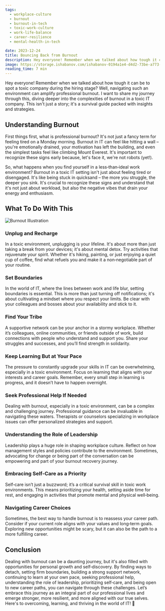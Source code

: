 ```yaml
---
tags:
  - workplace-culture
  - burnout
  - burnout-in-tech
  - toxic-work-culture
  - work-life-balance
  - career-resilience
  - mental-health-in-tech

date: 2023-12-24
title: Bouncing Back from Burnout
description: Hey everyone! Remember when we talked about how tough it can be to spot a toxic company during the hiring stage? Well, navigating such an environment can amplify professional burnout. I want to share my journey through this, diving deeper into the complexities of burnout in a toxic IT company. This isn't just a story; it's a survival guide packed with insights and strategies.
image: https://storage.ishabanov.com/ishabanov-0194a1e4-d4d2-73be-a773-809a8c58a186/media/Gdk3nHhd9RYBl7X1KHhqU79ERSKEOAUB5P2RiQl1.jpg
reading_time: 7 min
---
```


Hey everyone! Remember when we talked about how tough it can be to spot a toxic company during the hiring stage? Well, navigating such an environment can amplify professional burnout. I want to share my journey through this, diving deeper into the complexities of burnout in a toxic IT company. This isn't just a story; it's a survival guide packed with insights and strategies.

## Understanding Burnout

First things first, what is professional burnout? It's not just a fancy term for feeling tired on a Monday morning. Burnout in IT can feel like hitting a wall – you're emotionally drained, your motivation has left the building, and even the simplest tasks feel like climbing Mount Everest. It's important to recognize these signs early because, let's face it, we're not robots (yet!).

So, what happens when you find yourself in a less‑than‑ideal work environment? Burnout in a toxic IT setting isn't just about feeling tired or disengaged. It's like being stuck in quicksand – the more you struggle, the deeper you sink. It's crucial to recognize these signs and understand that it's not just about workload, but also the negative vibes that drain your energy and enthusiasm.

## What To Do With This

![Burnout Illustration](https://storage.ishabanov.com/ishabanov-0194a1e4-d4d2-73be-a773-809a8c58a186/media/Gdk3nHhd9RYBl7X1KHhqU79ERSKEOAUB5P2RiQl1.jpg)

### Unplug and Recharge

In a toxic environment, unplugging is your lifeline. It's about more than just taking a break from your devices; it's about mental detox. Try activities that rejuvenate your spirit. Whether it's hiking, painting, or just enjoying a quiet cup of coffee, find what refuels you and make it a non‑negotiable part of your routine.

### Set Boundaries

In the world of IT, where the lines between work and life blur, setting boundaries is essential. This is more than just turning off notifications; it's about cultivating a mindset where you respect your limits. Be clear with your colleagues and bosses about your availability and stick to it.

### Find Your Tribe

A supportive network can be your anchor in a stormy workplace. Whether it’s colleagues, online communities, or friends outside of work, build connections with people who understand and support you. Share your struggles and successes, and you’ll find strength in solidarity.

### Keep Learning But at Your Pace

The pressure to constantly upgrade your skills in IT can be overwhelming, especially in a toxic environment. Focus on learning that aligns with your interests and career goals. Remember, every small step in learning is progress, and it doesn’t have to happen overnight.

### Seek Professional Help If Needed

Dealing with burnout, especially in a toxic environment, can be a complex and challenging journey. Professional guidance can be invaluable in navigating these waters. Therapists or counselors specializing in workplace issues can offer personalized strategies and support.

### Understanding the Role of Leadership

Leadership plays a huge role in shaping workplace culture. Reflect on how management styles and policies contribute to the environment. Sometimes, advocating for change or being part of the conversation can be empowering and part of your burnout recovery journey.

### Embracing Self‑Care as a Priority

Self‑care isn’t just a buzzword; it’s a critical survival skill in toxic work environments. This means prioritizing your health, setting aside time for rest, and engaging in activities that promote mental and physical well‑being.

### Navigating Career Choices

Sometimes, the best way to handle burnout is to reassess your career path. Consider if your current role aligns with your values and long‑term goals. Exploring new opportunities might be scary, but it can also be the path to a more fulfilling career.

## Conclusion

Dealing with burnout can be a daunting journey, but it's also filled with opportunities for personal growth and self‑discovery. By finding ways to detach, setting firm boundaries, building a strong support network, continuing to learn at your own pace, seeking professional help, understanding the role of leadership, prioritizing self‑care, and being open to new career paths, you can navigate through these challenges. Let’s embrace this journey as an integral part of our professional lives and emerge stronger, more resilient, and more aligned with our true selves. Here's to overcoming, learning, and thriving in the world of IT! 🚀

